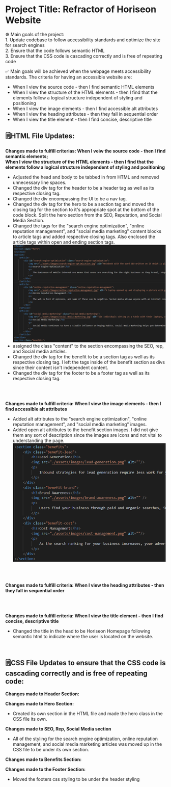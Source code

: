 # Project Title: Refractor of Horiseon Website

⚙️ Main goals of the project: </br>
    1. Update codebase to follow accessibility standards and optimize the site for search engines </br>
    2. Ensure that the code follows semantic HTML </br>
    3. Ensure that the CSS code is cascading correctly and is free of repeating code</br>


✅ Main goals will be achieved when the webpage meets accessibility standards. The criteria for having an accessible website are: </br>
* When I view the source code - then I find semantic HTML elements </br>
* When I view the structure of the HTML elements - then I find that the elements follow a logical structure independent of styling and positioning </br>
* When I view the image elements - then I find accessible alt attributes </br>
* When I view the heading attributes - then they fall in sequential order </br>
* When I view the title element - then I find concise, descriptive title </br>

## 🗒️HTML File Updates:

**Changes made to fulfill criterias: When I veiw the source code - then I find semantic elements; </br> When I view the structure of the HTML elements - then I find that the elements follow a logical structure independent of styling and positioning** </br>

* Adjusted the head and body to be tabbed in from HTML and removed unnecessary line spaces.
* Changed the div tag for the header to be a header tag as well as its respective closing tag.
* Changed the div encompassing the Ul to be a nav tag.
* Changed the div tag for the hero to be a section tag and moved the closing tag for the section to it's appropriate spot at the bottom of the code block. Split the hero section from the SEO, Reputation, and Social Media Section.
* Changed the tags for the "search engine optimization", "online reputation management", and "social media marketing" content blocks to article tags and added respective closing tags. Also enclosed the article tags within open and ending section tags.
![alt text](./screenshots/screenshot-two.png)
* assigned the class "content" to the section encompassing the SEO, rep, and Social media articles.
* Changed the div tag for the benefit to be a section tag as well as its respective closing tag. I left the tags inside of the benefit section as divs since their content isn't independent content.
* Changed the div tag for the footer to be a footer tag as well as its respective closing tag.

</br>
</br>

**Changes made to fulfill criteria: When I view the image elements - then I find accessible alt attributes** </br>
* Added alt attributes to the "search engine optimization", "online reputation management", and "social media marketing" images.
* Added open alt attributes to the benefit section images. I did not give them any sort of description since the images are icons and not vital to understanding the page.
![alt text](./screenshots/screenshot-three.png)

</br>
</br>

**Changes made to fulfill criteria: When I view the heading attributes - then they fall in sequential order** </br>

</br>
</br>

**Changes made to fulfill criteria: When I view the title element - then I find concise, descriptive title** </br>
* Changed the title in the head to be Horiseon Homepage following semantic html to indicate where the user is located on the website.

</br>

## 🗒️CSS File Updates to ensure that the CSS code is cascading correctly and is free of repeating code:

**Changes made to Header Section:**

**Changes made to Hero Section:**
* Created its own section in the HTML file and made the hero class in the CSS file its own.

**Changes made to SEO, Rep, Social Media section**
* All of the styling for the search engine optimization, online reputation management, and social media marketing articles was moved up in the CSS file to be under its own section.

**Changes made to Benefits Section:**

**Changes made to the Footer Section:**
* Moved the footers css styling to be under the header styling


